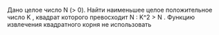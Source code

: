  Дано целое число N (> 0). Найти наименьшее целое положительное
 число K , квадрат которого превосходит N : K^2 > N . Функцию извлечения
 квадратного корня не использовать

